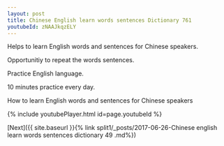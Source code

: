 ```yaml
---
layout: post
title: Chinese English learn words sentences Dictionary 761 
youtubeId: zNAAJkqzELY
---
```

 
 
Helps to learn English words and sentences for Chinese speakers.

Opportunitiy to repeat the words sentences. 

Practice English language. 
 
10 minutes practice every day. 
 
How to learn English words and sentences for Chinese speakers 
 
{% include youtubePlayer.html id=page.youtubeId %}
 
 
[Next]({{ site.baseurl }}{% link  split1/_posts/2017-06-26-Chinese english learn words sentences dictionary 49 .md%})
 
